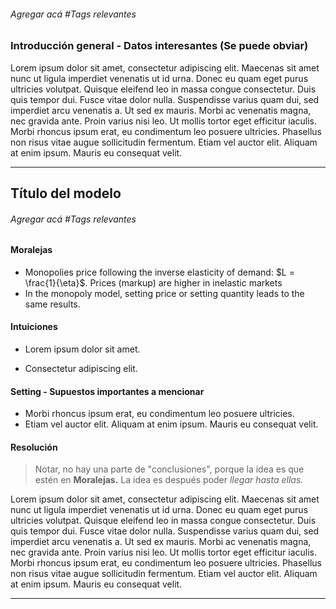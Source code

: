 ###### Agregar acá #Tags relevantes

### Introducción general - Datos interesantes (Se puede obviar)

Lorem ipsum dolor sit amet, consectetur adipiscing elit. Maecenas sit amet nunc ut ligula imperdiet venenatis ut id urna. Donec eu quam eget purus ultricies volutpat. Quisque eleifend leo in massa congue consectetur. Duis quis tempor dui. Fusce vitae dolor nulla. Suspendisse varius quam dui, sed imperdiet arcu venenatis a. Ut sed ex mauris. Morbi ac venenatis magna, nec gravida ante. Proin varius nisi leo. Ut mollis tortor eget efficitur iaculis. Morbi rhoncus ipsum erat, eu condimentum leo posuere ultricies. Phasellus non risus vitae augue sollicitudin fermentum. Etiam vel auctor elit. Aliquam at enim ipsum. Mauris eu consequat velit.

----

## Título del modelo

###### Agregar acá #Tags relevantes

#### Moralejas

- Monopolies price following the inverse elasticity of demand: $L = \frac{1}{\eta}$. Prices (markup) are higher in inelastic markets
- In the monopoly model, setting price or setting quantity leads to the same results.

#### Intuiciones

- Lorem ipsum dolor sit amet.

- Consectetur adipiscing elit.

#### Setting - Supuestos importantes a mencionar

- Morbi rhoncus ipsum erat, eu condimentum leo posuere ultricies.
- Etiam vel auctor elit. Aliquam at enim ipsum. Mauris eu consequat velit.

#### Resolución 

> Notar, no hay una parte de "conclusiones", porque la idea es que estén en **Moralejas.** La idea es después poder *llegar hasta ellas.*

Lorem ipsum dolor sit amet, consectetur adipiscing elit. Maecenas sit amet nunc ut ligula imperdiet venenatis ut id urna. Donec eu quam eget purus ultricies volutpat. Quisque eleifend leo in massa congue consectetur. Duis quis tempor dui. Fusce vitae dolor nulla. Suspendisse varius quam dui, sed imperdiet arcu venenatis a. Ut sed ex mauris. Morbi ac venenatis magna, nec gravida ante. Proin varius nisi leo. Ut mollis tortor eget efficitur iaculis. Morbi rhoncus ipsum erat, eu condimentum leo posuere ultricies. Phasellus non risus vitae augue sollicitudin fermentum. Etiam vel auctor elit. Aliquam at enim ipsum. Mauris eu consequat velit.

---